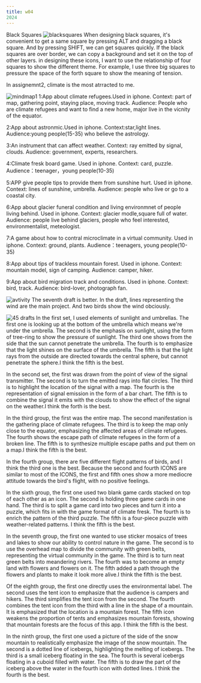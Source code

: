 ```yaml
---
title: w04
2024 
---
```

Black Squares
![blacksquares](/w04-07/blacksquares.jpg)
When designing black squares, it's convenient to get a same square by pressing ALT and dragging a black square. And by pressing SHIFT, we can get squares quickly. If the black squares are over border, we can copy a background and set it on the top of other layers.
in designing these icons, I want to use the relationship of four squares to show the different theme. For example, I use three big squares to pressure the space of the forth square to show the meaning of tension.

In assignemnt2, climate is the most atrracted to me.

![mindmap1](/w04-07/mindmap1.jpg)
1:App about climate refugees.Used in iphone. Context: part of map, gathering point, staying place, moving track.
Audience: People who are climate refugees and want to find a new home, major live in the vicnity of the equator.

2:App about astronmic.Used in iphone. Context:star,light lines.
Audience:young people(15-35) who believe the astrology.

3:An instrument that can affect weather. Context: ray emitted by signal, clouds.
Audience: government, experts, researchers.

4:Climate fresk board game. Used in iphone. Context: card, puzzle.
Audience：teenager，young people(10-35)

5:APP give people tips to provide them from sunshine hurt. Used in iphone. Context: lines of sunshine, umbrella.
Audience: people who live or go to a coastal city.

6:App about glacier funeral condition and living environmnet of people living behind. Used in iphone. Context: glacier modle,square full of water.
Audience: people live behind glaciers, people who feel interested, environmentalist, meteologist.

7:A game about how to contral microclimate in a virtual community. Used in iphone. Context: ground, plants.
Audience：teenagers, young people(10-35)

8:App about tips of trackless mountain forest. Used in iphone. Context: mountain model, sign of camping.
Audience: camper, hiker.

9:App about bird migration track and conditions. Used in iphone. Context: bird, track.
Audience: bird-lover, photograph fan.

![avtivity](/w04-07/thumbnailsketching.jpg)
The seventh draft is better. In the draft, lines representing the wind are the main project. And two birds show the wind obciously.

![45 drafts](/w04-07/icondraft.jpg)
In the first set, I used elements of sunlight and umbrellas. The first one is looking up at the bottom of the umbrella which means we're under the umbrella. The second is the emphasis on sunlight, using the form of tree-ring to show the pressure of sunlight. The third one shows from the side that the sun cannot penetrate the umbrella. The fourth is to emphasize that the light shines on the surface of the umbrella. The fifth is that the light rays from the outside are directed towards the central sphere, but cannot penetrate the sphere.I think the fifth is the best.

In the second set, the first was drawn from the point of view of the signal transmitter. The second is to turn the emitted rays into flat circles. The third is to highlight the location of the signal with a map. The fourth is the representation of signal emission in the form of a bar chart. The fifth is to combine the signal it emits with the clouds to show the effect of the signal on the weather.I think the forth is the best.

In the third group, the first was the entire map. The second manifestation is the gathering place of climate refugees. The third is to keep the map only close to the equator, emphasizing the affected areas of climate refugees. The fourth shows the escape path of climate refugees in the form of a broken line. The fifth is to synthesize multiple escape paths and put them on a map.I think the fifth is the best.

In the fourth group, there are five different flight patterns of birds, and I think the third one is the best. Because the second and fourth ICONS are similar to most of the ICONS, the first and fifth ones show a more mediocre attitude towards the bird's flight, with no positive feelings.

In the sixth group, the first one used two blank game cards stacked on top of each other as an icon. The second is holding three game cards in one hand. The third is to split a game card into two pieces and turn it into a puzzle, which fits in with the game format of climate fresk. The fourth is to enrich the pattern of the third puzzle. The fifth is a four-piece puzzle with weather-related patterns. I think the fifth is the best.

In the seventh group, the first one wanted to use sticker mosaics of trees and lakes to show our ability to control nature in the game. The second is to use the overhead map to divide the community with green belts, representing the virtual community in the game. The third is to turn neat green belts into meandering rivers. The fourth was to become an empty land with flowers and flowers on it. The fifth added a path through the flowers and plants to make it look more alive.I think the fifth is the best.

Of the eighth group, the first one directly uses the environmental label. The second uses the tent icon to emphasize that the audience is campers and hikers. The third simplifies the tent icon from the second. The fourth combines the tent icon from the third with a line in the shape of a mountain. It is emphasized that the location is a mountain forest. The fifth icon weakens the proportion of tents and emphasizes mountain forests, showing that mountain forests are the focus of this app. I think the fifth is the best.

In the ninth group, the first one used a picture of the side of the snow mountain to realistically emphasize the image of the snow mountain. The second is a dotted line of icebergs, highlighting the melting of icebergs. The third is a small iceberg floating in the sea. The fourth is several icebergs floating in a cuboid filled with water. The fifth is to draw the part of the iceberg above the water in the fourth icon with dotted lines. I think the fourth is the best.